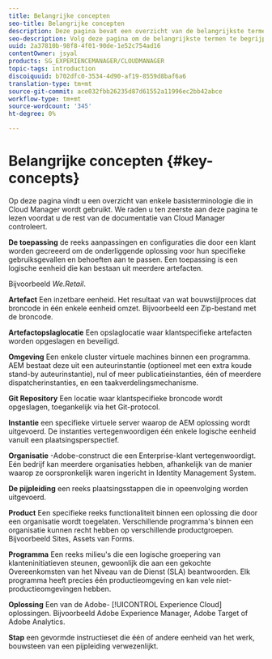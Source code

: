 ```yaml
---
title: Belangrijke concepten
seo-title: Belangrijke concepten
description: Deze pagina bevat een overzicht van de belangrijkste termen die zijn gekoppeld aan Cloud Manager.
seo-description: Volg deze pagina om de belangrijkste termen te begrijpen die aan de Manager van de Wolk worden geassocieerd.
uuid: 2a37810b-98f8-4f01-90de-1e52c754ad16
contentOwner: jsyal
products: SG_EXPERIENCEMANAGER/CLOUDMANAGER
topic-tags: introduction
discoiquuid: b702dfc0-3534-4d90-af19-8559d8baf6a6
translation-type: tm+mt
source-git-commit: ace032fbb26235d87d61552a11996ec2bb42abce
workflow-type: tm+mt
source-wordcount: '345'
ht-degree: 0%

---
```



# Belangrijke concepten {#key-concepts}

Op deze pagina vindt u een overzicht van enkele basisterminologie die in Cloud Manager wordt gebruikt. We raden u ten zeerste aan deze pagina te lezen voordat u de rest van de documentatie van Cloud Manager controleert.

**De toepassing** de reeks aanpassingen en configuraties die door een klant worden gecreeerd om de onderliggende oplossing voor hun specifieke gebruiksgevallen en behoeften aan te passen. Een toepassing is een logische eenheid die kan bestaan uit meerdere artefacten.

Bijvoorbeeld *We.Retail*.

**Artefact** Een inzetbare eenheid. Het resultaat van wat bouwstijlproces dat broncode in één enkele eenheid omzet. Bijvoorbeeld een Zip-bestand met de broncode.

**Artefactopslaglocatie** Een opslaglocatie waar klantspecifieke artefacten worden opgeslagen en beveiligd.

**Omgeving** Een enkele cluster virtuele machines binnen een programma. AEM bestaat deze uit een auteurinstantie (optioneel met een extra koude stand-by auteurinstantie), nul of meer publicatieinstanties, één of meerdere dispatcherinstanties, en een taakverdelingsmechanisme.

**Git Repository** Een locatie waar klantspecifieke broncode wordt opgeslagen, toegankelijk via het Git-protocol.

**Instantie** een specifieke virtuele server waarop de AEM oplossing wordt uitgevoerd. De instanties vertegenwoordigen één enkele logische eenheid vanuit een plaatsingsperspectief.

**Organisatie** -Adobe-construct die een Enterprise-klant vertegenwoordigt. Eén bedrijf kan meerdere organisaties hebben, afhankelijk van de manier waarop ze oorspronkelijk waren ingericht in Identity Management System.

**De pijpleiding** een reeks plaatsingsstappen die in opeenvolging worden uitgevoerd.

**Product** Een specifieke reeks functionaliteit binnen een oplossing die door een organisatie wordt toegelaten. Verschillende programma&#39;s binnen een organisatie kunnen recht hebben op verschillende productgroepen. Bijvoorbeeld Sites, Assets van Forms.

**Programma** Een reeks milieu&#39;s die een logische groepering van klanteninitiatieven steunen, gewoonlijk die aan een gekochte Overeenkomsten van het Niveau van de Dienst (SLA) beantwoorden. Elk programma heeft precies één productieomgeving en kan vele niet-productieomgevingen hebben.

**Oplossing** Een van de Adobe- [!UICONTROL Experience Cloud] oplossingen. Bijvoorbeeld Adobe Experience Manager, Adobe Target of Adobe Analytics.

**Stap** een gevormde instructieset die één of andere eenheid van het werk, bouwsteen van een pijpleiding verwezenlijkt.
